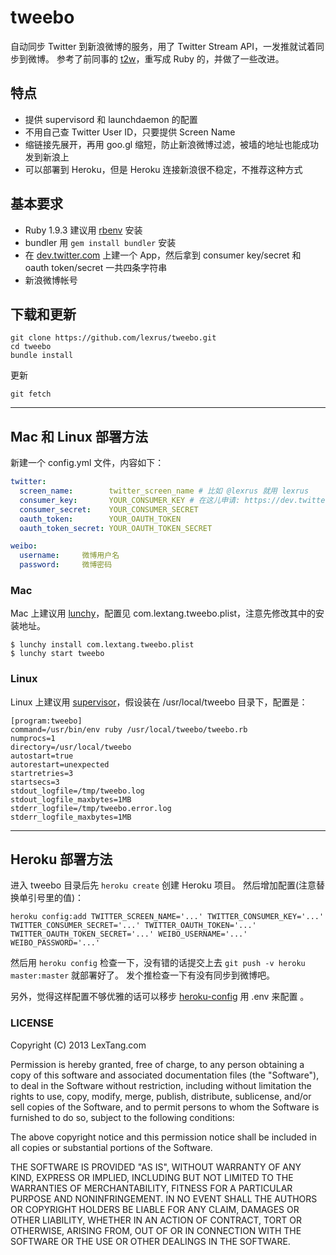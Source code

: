 # tweebo

自动同步 Twitter 到新浪微博的服务，用了 Twitter Stream API，一发推就试着同步到微博。
参考了前同事的 [t2w](https://github.com/xream/t2w)，重写成 Ruby 的，并做了一些改进。


## 特点
* 提供 supervisord 和 launchdaemon 的配置
* 不用自己查 Twitter User ID，只要提供 Screen Name
* 缩链接先展开，再用 goo.gl 缩短，防止新浪微博过滤，被墙的地址也能成功发到新浪上
* 可以部署到 Heroku，但是 Heroku 连接新浪很不稳定，不推荐这种方式


## 基本要求
* Ruby 1.9.3 建议用 [rbenv](https://github.com/sstephenson/rbenv/) 安装
* bundler 用 ```gem install bundler``` 安装
* 在 [dev.twitter.com](https://dev.twitter.com) 上建一个 App，然后拿到 consumer key/secret 和 oauth token/secret 一共四条字符串
* 新浪微博帐号


## 下载和更新
```
git clone https://github.com/lexrus/tweebo.git
cd tweebo
bundle install
```
更新
```
git fetch
```


---------


## Mac 和 Linux 部署方法

新建一个 config.yml 文件，内容如下：

``` yaml
twitter:
  screen_name:        twitter_screen_name # 比如 @lexrus 就用 lexrus
  consumer_key:       YOUR_CONSUMER_KEY # 在这儿申请: https://dev.twitter.com
  consumer_secret:    YOUR_CONSUMER_SECRET
  oauth_token:        YOUR_OAUTH_TOKEN
  oauth_token_secret: YOUR_OAUTH_TOKEN_SECRET

weibo:
  username:     微博用户名
  password:     微博密码
```


### Mac
Mac 上建议用 [lunchy](https://github.com/mperham/lunchy)，配置见 com.lextang.tweebo.plist，注意先修改其中的安装地址。
```
$ lunchy install com.lextang.tweebo.plist
$ lunchy start tweebo
```


### Linux
Linux 上建议用 [supervisor](http://supervisord.org)，假设装在 /usr/local/tweebo 目录下，配置是：
```
[program:tweebo]
command=/usr/bin/env ruby /usr/local/tweebo/tweebo.rb
numprocs=1
directory=/usr/local/tweebo
autostart=true
autorestart=unexpected
startretries=3
startsecs=3
stdout_logfile=/tmp/tweebo.log
stdout_logfile_maxbytes=1MB
stderr_logfile=/tmp/tweebo.error.log
stderr_logfile_maxbytes=1MB
```


---------

## Heroku 部署方法

进入 tweebo 目录后先 ```heroku create``` 创建 Heroku 项目。
然后增加配置(注意替换单引号里的值)：
```
heroku config:add TWITTER_SCREEN_NAME='...' TWITTER_CONSUMER_KEY='...' TWITTER_CONSUMER_SECRET='...' TWITTER_OAUTH_TOKEN='...' TWITTER_OAUTH_TOKEN_SECRET='...' WEIBO_USERNAME='...' WEIBO_PASSWORD='...'
```
然后用 ```heroku config``` 检查一下，没有错的话提交上去 ```git push -v heroku master:master``` 就部署好了。
发个推检查一下有没有同步到微博吧。

另外，觉得这样配置不够优雅的话可以移步 [heroku-config](https://github.com/ddollar/heroku-config) 用 .env 来配置 。


### LICENSE
Copyright (C) 2013 LexTang.com

Permission is hereby granted, free of charge, to any person obtaining a copy of this software and associated documentation files (the "Software"), to deal in the Software without restriction, including without limitation the rights to use, copy, modify, merge, publish, distribute, sublicense, and/or sell copies of the Software, and to permit persons to whom the Software is furnished to do so, subject to the following conditions:

The above copyright notice and this permission notice shall be included in all copies or substantial portions of the Software.

THE SOFTWARE IS PROVIDED "AS IS", WITHOUT WARRANTY OF ANY KIND, EXPRESS OR IMPLIED, INCLUDING BUT NOT LIMITED TO THE WARRANTIES OF MERCHANTABILITY, FITNESS FOR A PARTICULAR PURPOSE AND NONINFRINGEMENT. IN NO EVENT SHALL THE AUTHORS OR COPYRIGHT HOLDERS BE LIABLE FOR ANY CLAIM, DAMAGES OR OTHER LIABILITY, WHETHER IN AN ACTION OF CONTRACT, TORT OR OTHERWISE, ARISING FROM, OUT OF OR IN CONNECTION WITH THE SOFTWARE OR THE USE OR OTHER DEALINGS IN THE SOFTWARE.